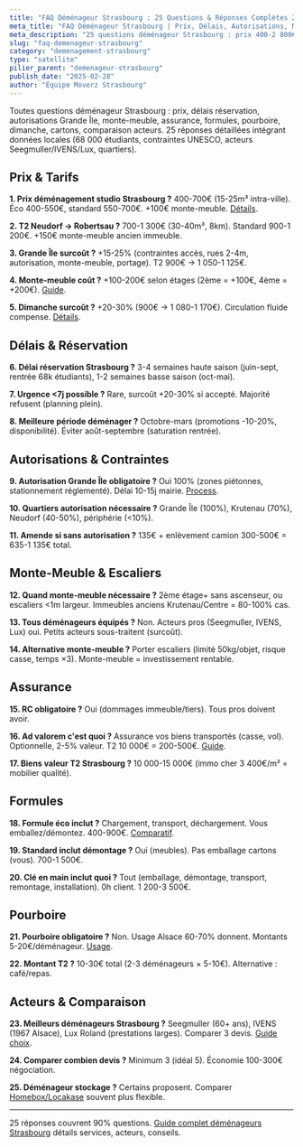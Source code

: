 ```yaml
---
title: "FAQ Déménageur Strasbourg : 25 Questions & Réponses Complètes 2025"
meta_title: "FAQ Déménageur Strasbourg | Prix, Délais, Autorisations, Monte-Meuble"
meta_description: "25 questions déménageur Strasbourg : prix 400-2 800€, délais 2-4 semaines, autorisations Grande Île 10-15j, monte-meuble +100-200€, assurance 2-5%, pourboire 5-20€."
slug: "faq-demenageur-strasbourg"
category: "demenagement-strasbourg"
type: "satellite"
pilier_parent: "demenageur-strasbourg"
publish_date: "2025-02-28"
author: "Équipe Moverz Strasbourg"
---
```


Toutes questions déménageur Strasbourg : prix, délais réservation, autorisations Grande Île, monte-meuble, assurance, formules, pourboire, dimanche, cartons, comparaison acteurs. 25 réponses détaillées intégrant données locales (68 000 étudiants, contraintes UNESCO, acteurs Seegmuller/IVENS/Lux, quartiers).

## Prix & Tarifs

**1. Prix déménagement studio Strasbourg ?** 400-700€ (15-25m³ intra-ville). Éco 400-550€, standard 550-700€. +100€ monte-meuble. [Détails](/blog/demenagement-strasbourg/prix-demenageur-strasbourg-2025).

**2. T2 Neudorf → Robertsau ?** 700-1 300€ (30-40m³, 8km). Standard 900-1 200€. +150€ monte-meuble ancien immeuble.

**3. Grande Île surcoût ?** +15-25% (contraintes accès, rues 2-4m, autorisation, monte-meuble, portage). T2 900€ → 1 050-1 125€.

**4. Monte-meuble coût ?** +100-200€ selon étages (2ème = +100€, 4ème = +200€). [Guide](/blog/satellites/demenageur-monte-meuble-strasbourg).

**5. Dimanche surcoût ?** +20-30% (900€ → 1 080-1 170€). Circulation fluide compense. [Détails](/blog/satellites/demenagement-dimanche-strasbourg).

## Délais & Réservation

**6. Délai réservation Strasbourg ?** 3-4 semaines haute saison (juin-sept, rentrée 68k étudiants), 1-2 semaines basse saison (oct-mai).

**7. Urgence <7j possible ?** Rare, surcoût +20-30% si accepté. Majorité refusent (planning plein).

**8. Meilleure période déménager ?** Octobre-mars (promotions -10-20%, disponibilité). Éviter août-septembre (saturation rentrée).

## Autorisations & Contraintes

**9. Autorisation Grande Île obligatoire ?** Oui 100% (zones piétonnes, stationnement réglementé). Délai 10-15j mairie. [Process](/blog/satellites/autorisation-stationnement-strasbourg).

**10. Quartiers autorisation nécessaire ?** Grande Île (100%), Krutenau (70%), Neudorf (40-50%), périphérie (<10%).

**11. Amende si sans autorisation ?** 135€ + enlèvement camion 300-500€ = 635-1 135€ total.

## Monte-Meuble & Escaliers

**12. Quand monte-meuble nécessaire ?** 2ème étage+ sans ascenseur, ou escaliers <1m largeur. Immeubles anciens Krutenau/Centre = 80-100% cas.

**13. Tous déménageurs équipés ?** Non. Acteurs pros (Seegmuller, IVENS, Lux) oui. Petits acteurs sous-traitent (surcoût).

**14. Alternative monte-meuble ?** Porter escaliers (limité 50kg/objet, risque casse, temps ×3). Monte-meuble = investissement rentable.

## Assurance

**15. RC obligatoire ?** Oui (dommages immeuble/tiers). Tous pros doivent avoir.

**16. Ad valorem c'est quoi ?** Assurance vos biens transportés (casse, vol). Optionnelle, 2-5% valeur. T2 10 000€ = 200-500€. [Guide](/blog/satellites/assurance-demenageur-strasbourg).

**17. Biens valeur T2 Strasbourg ?** 10 000-15 000€ (immo cher 3 400€/m² = mobilier qualité).

## Formules

**18. Formule éco inclut ?** Chargement, transport, déchargement. Vous emballez/démontez. 400-900€. [Comparatif](/blog/satellites/formule-economique-cle-en-main-strasbourg).

**19. Standard inclut démontage ?** Oui (meubles). Pas emballage cartons (vous). 700-1 500€.

**20. Clé en main inclut quoi ?** Tout (emballage, démontage, transport, remontage, installation). 0h client. 1 200-3 500€.

## Pourboire

**21. Pourboire obligatoire ?** Non. Usage Alsace 60-70% donnent. Montants 5-20€/déménageur. [Usage](/blog/satellites/pourboire-demenageurs-strasbourg).

**22. Montant T2 ?** 10-30€ total (2-3 déménageurs × 5-10€). Alternative : café/repas.

## Acteurs & Comparaison

**23. Meilleurs déménageurs Strasbourg ?** Seegmuller (60+ ans), IVENS (1967 Alsace), Lux Roland (prestations larges). Comparer 3 devis. [Guide choix](/blog/satellites/choisir-demenageur-strasbourg).

**24. Comparer combien devis ?** Minimum 3 (idéal 5). Économie 100-300€ négociation.

**25. Déménageur stockage ?** Certains proposent. Comparer [Homebox/Locakase](/blog/demenagement-strasbourg/garde-meuble-strasbourg) souvent plus flexible.

---

25 réponses couvrent 90% questions. [Guide complet déménageurs Strasbourg](/blog/demenagement-strasbourg/demenageur-strasbourg) détails services, acteurs, conseils.


